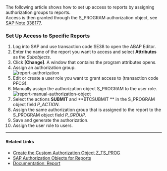 
The following article shows how to set up access to reports by assigning authorization groups to reports.<br>
Access is then granted through the S_PROGRAM authorization object, see [SAP Note 338177](https://launchpad.support.sap.com/#/notes/338177).

### Set Up Access to Specific Reports

1. Log into SAP and use transaction code SE38 to open the ABAP Editor.
2. Enter the name of the report you want to access and select **Attributes** as the *Subobjects*.
3. Click **[Change]**. A window that contains the program attributes opens.
4. Assign an authorization group.<br>
![report-authorization](site:assets/images/articles/report/report-authorization.png)
5. Edit or create a user role you want to grant access to (transaction code PFCG).
6. Manually assign the authorization object S_PROGRAM to the user role.<br>
![report-manual-authorization-object](site:assets/images/articles/report/manual-authorization-object.png)
7. Select the actions **SUBMIT** and **BTCSUBMIT ** in the S_PROGRAM object field *P_ACTION*.
8. Assign the same authorization group that is assigned to the report to the S_PROGRAM object field *P_GROUP*. 
9. Save and generate the authorization.
10. Assign the user role to users.

******

#### Related Links
- [Create the Custom Authorization Object Z_TS_PROG](create-the-custom-authority-object-z-ts-prog.md)
- [SAP Authorization Objects for Reports](../documentation/setup-in-sap/sap-authority-objects.md/#query)
- [Documentation: Report](documentation/report/index.md)
